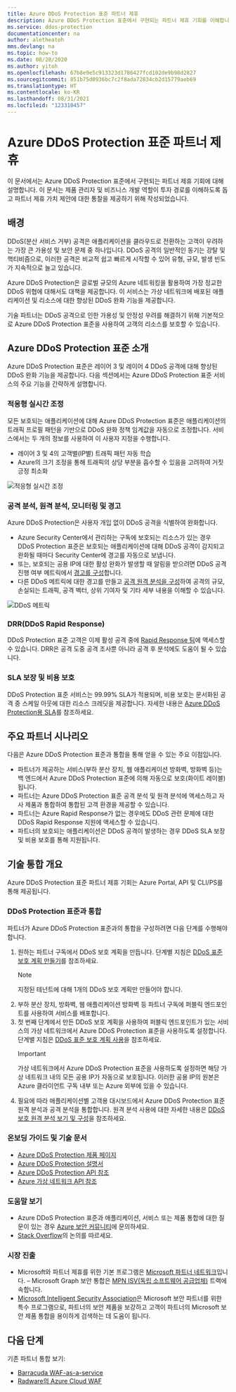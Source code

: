 ```yaml
---
title: Azure DDoS Protection 표준 파트너 제휴
description: Azure DDoS Protection 표준에서 구현되는 파트너 제휴 기회를 이해합니다.
ms.service: ddos-protection
documentationcenter: na
author: aletheatoh
mms.devlang: na
ms.topic: how-to
ms.date: 08/28/2020
ms.author: yitoh
ms.openlocfilehash: 67b8e9e5c913323d1786427fcd102de9b98d2827
ms.sourcegitcommit: 851b75d0936bc7c2f8ada72834cb2d15779aeb69
ms.translationtype: HT
ms.contentlocale: ko-KR
ms.lasthandoff: 08/31/2021
ms.locfileid: "123310457"
---
```

# <a name="partnering-with-azure-ddos-protection-standard"></a>Azure DDoS Protection 표준 파트너 제휴
이 문서에서는 Azure DDoS Protection 표준에서 구현되는 파트너 제휴 기회에 대해 설명합니다. 이 문서는 제품 관리자 및 비즈니스 개발 역할이 투자 경로를 이해하도록 돕고 파트너 제휴 가치 제안에 대한 통찰을 제공하기 위해 작성되었습니다.

## <a name="background"></a>배경
DDoS(분산 서비스 거부) 공격은 애플리케이션을 클라우드로 전환하는 고객이 우려하는 가장 큰 가용성 및 보안 문제 중 하나입니다. DDoS 공격의 일반적인 동기는 강탈 및 핵티비즘으로, 이러한 공격은 비교적 쉽고 빠르게 시작할 수 있어 유형, 규모, 발생 빈도가 지속적으로 늘고 있습니다.

Azure DDoS Protection은 글로벌 규모의 Azure 네트워킹을 활용하여 가장 정교한 DDoS 위협에 대해서도 대책을 제공합니다. 이 서비스는 가상 네트워크에 배포된 애플리케이션 및 리소스에 대한 향상된 DDoS 완화 기능을 제공합니다.

기술 파트너는 DDoS 공격으로 인한 가용성 및 안정성 우려를 해결하기 위해 기본적으로 Azure DDoS Protection 표준을 사용하여 고객의 리소스를 보호할 수 있습니다.

## <a name="introduction-to-azure-ddos-protection-standard"></a>Azure DDoS Protection 표준 소개
Azure DDoS Protection 표준은 레이어 3 및 레이어 4 DDoS 공격에 대해 향상된 DDoS 완화 기능을 제공합니다. 다음 섹션에서는 Azure DDoS Protection 표준 서비스의 주요 기능을 간략하게 설명합니다.

### <a name="adaptive-real-time-tuning"></a>적응형 실시간 조정
모든 보호되는 애플리케이션에 대해 Azure DDoS Protection 표준은 애플리케이션의 트래픽 프로필 패턴을 기반으로 DDoS 완화 정책 임계값을 자동으로 조정합니다. 서비스에서는 두 개의 정보를 사용하여 이 사용자 지정을 수행합니다.

- 레이어 3 및 4의 고객별(IP별) 트래픽 패턴 자동 학습
- Azure의 크기 조정을 통해 트래픽의 상당 부분을 흡수할 수 있음을 고려하여 거짓 긍정 최소화

![적응형 실시간 조정](./media/ddos-protection-partner-onboarding/real-time-tuning.png)

### <a name="attack-analytics-telemetry-monitoring-and-alerting"></a>공격 분석, 원격 분석, 모니터링 및 경고
Azure DDoS Protection은 사용자 개입 없이 DDoS 공격을 식별하여 완화합니다.

- Azure Security Center에서 관리하는 구독에 보호되는 리소스가 있는 경우 DDoS Protection 표준은 보호되는 애플리케이션에 대해 DDoS 공격이 감지되고 완화될 때마다 Security Center에 경고를 자동으로 보냅니다.
- 또는, 보호되는 공용 IP에 대한 활성 완화가 발생할 때 알림을 받으려면 DDoS 공격 진행 여부 메트릭에서 [경고를 구성](alerts.md)합니다.
- 다른 DDoS 메트릭에 대한 경고를 만들고 [공격 원격 분석을 구성](telemetry.md)하여 공격의 규모, 손실되는 트래픽, 공격 벡터, 상위 기여자 및 기타 세부 내용을 이해할 수 있습니다.

![DDoS 메트릭](./media/ddos-protection-partner-onboarding/ddos-metrics.png)

### <a name="ddos-rapid-response-drr"></a>DRR(DDoS Rapid Response)
DDoS Protection 표준 고객은 이제 활성 공격 중에 [Rapid Response 팀](ddos-rapid-response.md)에 액세스할 수 있습니다. DRR은 공격 도중 공격 조사뿐 아니라 공격 후 분석에도 도움이 될 수 있습니다.

### <a name="sla-guarantee-and-cost-protection"></a>SLA 보장 및 비용 보호
DDoS Protection 표준 서비스는 99.99% SLA가 적용되며, 비용 보호는 문서화된 공격 중 스케일 아웃에 대한 리소스 크레딧을 제공합니다. 자세한 내용은 [Azure DDoS Protection용 SLA](https://azure.microsoft.com/support/legal/sla/ddos-protection/v1_0/)를 참조하세요.

## <a name="featured-partner-scenarios"></a>주요 파트너 시나리오
다음은 Azure DDoS Protection 표준과 통합을 통해 얻을 수 있는 주요 이점입니다.

- 파트너가 제공하는 서비스(부하 분산 장치, 웹 애플리케이션 방화벽, 방화벽 등)는 백 엔드에서 Azure DDoS Protection 표준에 의해 자동으로 보호(화이트 레이블)됩니다.
- 파트너는 Azure DDoS Protection 표준 공격 분석 및 원격 분석에 액세스하고 자사 제품과 통합하여 통합된 고객 환경을 제공할 수 있습니다.  
- 파트너는 Azure Rapid Response가 없는 경우에도 DDoS 관련 문제에 대한 DDoS Rapid Response 지원에 액세스할 수 있습니다.
- 파트너의 보호되는 애플리케이션은 DDoS 공격이 발생하는 경우 DDoS SLA 보장 및 비용 보호를 통해 지원됩니다.

## <a name="technical-integration-overview"></a>기술 통합 개요
Azure DDoS Protection 표준 파트너 제휴 기회는 Azure Portal, API 및 CLI/PS를 통해 제공됩니다.

### <a name="integrate-with-ddos-protection-standard"></a>DDoS Protection 표준과 통합
파트너가 Azure DDoS Protection 표준과의 통합을 구성하려면 다음 단계를 수행해야 합니다.
1. 원하는 파트너 구독에서 DDoS 보호 계획을 만듭니다. 단계별 지침은 [DDoS 표준 보호 계획 만들기](manage-ddos-protection.md#create-a-ddos-protection-plan)를 참조하세요.
   > [!NOTE]
   > 지정된 테넌트에 대해 1개의 DDoS 보호 계획만 만들어야 합니다. 
2. 부하 분산 장치, 방화벽, 웹 애플리케이션 방화벽 등 파트너 구독에 퍼블릭 엔드포인트를 사용하여 서비스를 배포합니다. 
3. 첫 번째 단계에서 만든 DDoS 보호 계획을 사용하여 퍼블릭 엔드포인트가 있는 서비스의 가상 네트워크에서 Azure DDoS Protection 표준을 사용하도록 설정합니다. 단계별 지침은 [DDoS 표준 보호 계획 사용](manage-ddos-protection.md#enable-ddos-protection-for-an-existing-virtual-network)을 참조하세요.
   > [!IMPORTANT] 
   > 가상 네트워크에서 Azure DDoS Protection 표준을 사용하도록 설정하면 해당 가상 네트워크 내의 모든 공용 IP가 자동으로 보호됩니다. 이러한 공용 IP의 원본은 Azure 클라이언트 구독 내부 또는 Azure 외부에 있을 수 있습니다. 
4. 필요에 따라 애플리케이션별 고객용 대시보드에서 Azure DDoS Protection 표준 원격 분석과 공격 분석을 통합합니다. 원격 분석 사용에 대한 자세한 내용은 [DDoS 보호 원격 분석 보기 및 구성](telemetry.md)을 참조하세요. 

### <a name="onboarding-guides-and-technical-documentation"></a>온보딩 가이드 및 기술 문서

- [Azure DDoS Protection 제품 페이지](https://azure.microsoft.com/services/ddos-protection/)
- [Azure DDoS Protection 설명서](ddos-protection-overview.md)
- [Azure DDoS Protection API 참조](/rest/api/virtualnetwork/ddosprotectionplans)
- [Azure 가상 네트워크 API 참조](/rest/api/virtualnetwork/virtualnetworks)

### <a name="get-help"></a>도움말 보기

- Azure DDoS Protection 표준과 애플리케이션, 서비스 또는 제품 통합에 대한 질문이 있는 경우 [Azure 보안 커뮤니티](https://techcommunity.microsoft.com/t5/security-identity/bd-p/Azure-Security)에 문의하세요.
- [Stack Overflow](https://stackoverflow.com/tags/azure-ddos/)의 논의를 따르세요.

### <a name="get-to-market"></a>시장 진출

- Microsoft와 파트너 제휴를 위한 기본 프로그램은 [Microsoft 파트너 네트워크](https://partner.microsoft.com/)입니다. – Microsoft Graph 보안 통합은 [MPN ISV(독립 소프트웨어 공급업체)](https://partner.microsoft.com/saas-solution-guide) 트랙에 속합니다.
- [Microsoft Intelligent Security Association](https://www.microsoft.com/security/business/intelligent-security-association?rtc=1)은 Microsoft 보안 파트너를 위한 특수 프로그램으로, 파트너의 보안 제품을 보강하고 고객이 파트너의 Microsoft 보안 제품 통합을 용이하게 검색하는 데 도움이 됩니다.

## <a name="next-steps"></a>다음 단계
기존 파트너 통합 보기:

- [Barracuda WAF-as-a-service](https://www.barracuda.com/waf-as-a-service)
- [Radware의 Azure Cloud WAF](https://www.radware.com/resources/microsoft-azure/)

